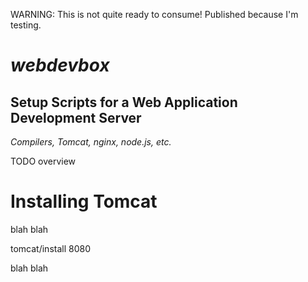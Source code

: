 WARNING:  This is not quite ready to consume!  Published because I'm testing.

# ***webdevbox***

## **Setup Scripts for a Web Application Development Server**


*Compilers, Tomcat, nginx, node.js, etc.*

TODO overview

# Installing Tomcat

blah blah

   tomcat/install 8080

blah blah






